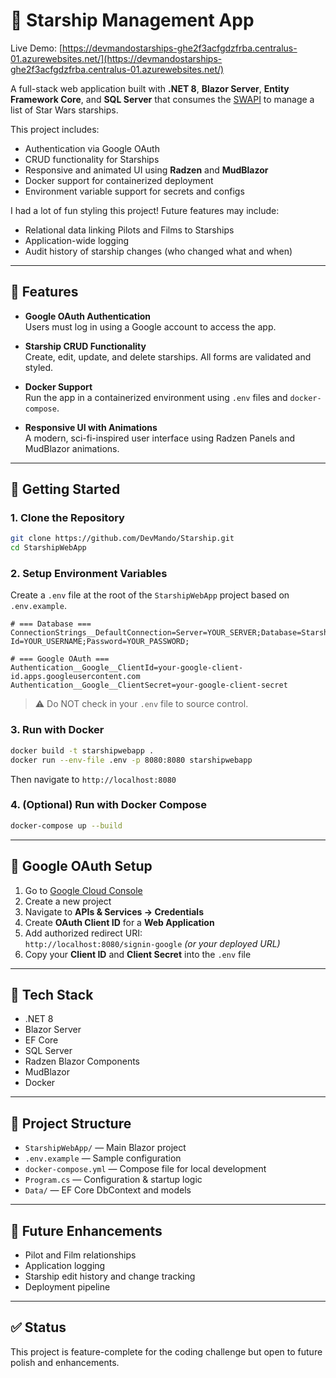# 🚀 Starship Management App

Live Demo: [https://devmandostarships-ghe2f3acfgdzfrba.centralus-01.azurewebsites.net/](https://devmandostarships-ghe2f3acfgdzfrba.centralus-01.azurewebsites.net/)

A full-stack web application built with **.NET 8**, **Blazor Server**, **Entity Framework Core**, and **SQL Server** that consumes the [SWAPI](https://swapi.dev/) to manage a list of Star Wars starships. 

This project includes:
- Authentication via Google OAuth
- CRUD functionality for Starships
- Responsive and animated UI using **Radzen** and **MudBlazor**
- Docker support for containerized deployment
- Environment variable support for secrets and configs

I had a lot of fun styling this project! Future features may include:
- Relational data linking Pilots and Films to Starships
- Application-wide logging
- Audit history of starship changes (who changed what and when)

---

## 🚧 Features

- **Google OAuth Authentication**  
  Users must log in using a Google account to access the app.

- **Starship CRUD Functionality**  
  Create, edit, update, and delete starships. All forms are validated and styled.

- **Docker Support**  
  Run the app in a containerized environment using `.env` files and `docker-compose`.

- **Responsive UI with Animations**  
  A modern, sci-fi-inspired user interface using Radzen Panels and MudBlazor animations.

---

## 🔧 Getting Started

### 1. Clone the Repository

```bash
git clone https://github.com/DevMando/Starship.git
cd StarshipWebApp
```

### 2. Setup Environment Variables

Create a `.env` file at the root of the `StarshipWebApp` project based on `.env.example`.

```
# === Database ===
ConnectionStrings__DefaultConnection=Server=YOUR_SERVER;Database=StarshipDb;User Id=YOUR_USERNAME;Password=YOUR_PASSWORD;

# === Google OAuth ===
Authentication__Google__ClientId=your-google-client-id.apps.googleusercontent.com
Authentication__Google__ClientSecret=your-google-client-secret
```

> ⚠️ Do NOT check in your `.env` file to source control.

### 3. Run with Docker

```bash
docker build -t starshipwebapp .
docker run --env-file .env -p 8080:8080 starshipwebapp
```

Then navigate to `http://localhost:8080`

### 4. (Optional) Run with Docker Compose

```bash
docker-compose up --build
```

---

## 🔐 Google OAuth Setup

1. Go to [Google Cloud Console](https://console.cloud.google.com/)
2. Create a new project
3. Navigate to **APIs & Services → Credentials**
4. Create **OAuth Client ID** for a **Web Application**
5. Add authorized redirect URI:  
   `http://localhost:8080/signin-google` *(or your deployed URL)*
6. Copy your **Client ID** and **Client Secret** into the `.env` file

---

## 🧪 Tech Stack

- .NET 8
- Blazor Server
- EF Core
- SQL Server
- Radzen Blazor Components
- MudBlazor
- Docker

---

## 📂 Project Structure

- `StarshipWebApp/` — Main Blazor project
- `.env.example` — Sample configuration
- `docker-compose.yml` — Compose file for local development
- `Program.cs` — Configuration & startup logic
- `Data/` — EF Core DbContext and models

---

## 🎯 Future Enhancements

- Pilot and Film relationships
- Application logging
- Starship edit history and change tracking
- Deployment pipeline

---

## ✅ Status

This project is feature-complete for the coding challenge but open to future polish and enhancements.
